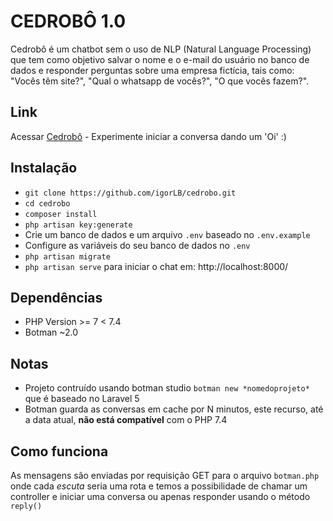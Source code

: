 # CEDROBÔ 1.0

Cedrobô é um chatbot sem o uso de NLP (Natural Language Processing) que tem como objetivo salvar o nome e o e-mail do usuário no banco de dados e responder perguntas sobre uma empresa fictícia, tais como: "Vocês têm site?", "Qual o whatsapp de vocês?", "O que vocês fazem?".

## Link

Acessar [Cedrobô](https://cedrobo.igorcedro.com.br/) - Experimente iniciar a conversa dando um 'Oi' :)

## Instalação

-   `git clone https://github.com/igorLB/cedrobo.git`
-   `cd cedrobo`
-   `composer install`
-   `php artisan key:generate`
-   Crie um banco de dados e um arquivo `.env` baseado no `.env.example`
-   Configure as variáveis do seu banco de dados no `.env`
-   `php artisan migrate`
-   `php artisan serve` para iniciar o chat em: http://localhost:8000/

## Dependências

-   PHP Version >= 7 < 7.4
-   Botman ~2.0

## Notas

-   Projeto contruído usando botman studio `botman new *nomedoprojeto*` que é baseado no Laravel 5
-   Botman guarda as conversas em cache por N minutos, este recurso, até a data atual, **não está compatível** com o PHP 7.4

## Como funciona

As mensagens são enviadas por requisição GET para o arquivo `botman.php` onde cada _escuta_ seria uma rota e temos a possibilidade de chamar um controller e iniciar uma conversa ou apenas responder usando o método `reply()`
